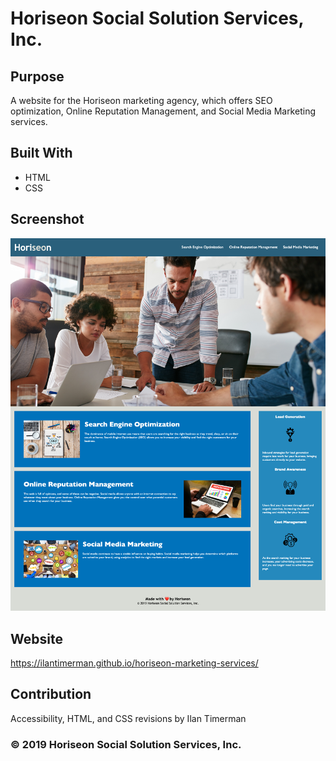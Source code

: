 # Horiseon Social Solution Services, Inc.

## Purpose
A website for the Horiseon marketing agency, which offers SEO optimization, Online Reputation Management, and Social Media Marketing services. 

## Built With
* HTML
* CSS

## Screenshot
![Alt text](/Screenshot.png "Home Page")

## Website
https://ilantimerman.github.io/horiseon-marketing-services/

## Contribution
Accessibility, HTML, and CSS revisions by Ilan Timerman

### ©️ 2019 Horiseon Social Solution Services, Inc.

